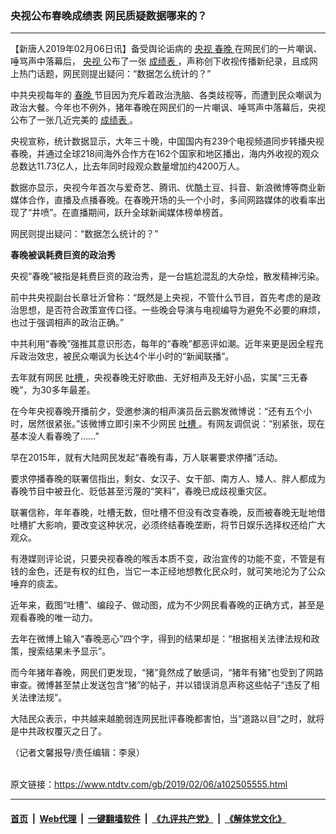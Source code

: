 ### 央视公布春晚成绩表 网民质疑数据哪来的？
------------------------

<div class="post_content">
 <p>
  【新唐人2019年02月06日讯】备受舆论诟病的
  <a href="https://www.ntdtv.com/gb/央视.htm">
   央视
  </a>
  <a href="https://www.ntdtv.com/gb/春晚.htm">
   春晚
  </a>
  在网民们的一片嘲讽、唾骂声中落幕后，
  <a href="https://www.ntdtv.com/gb/央视.htm">
   央视
  </a>
  公布了一张
  <a href="https://www.ntdtv.com/gb/成绩表.htm">
   成绩表
  </a>
  ，声称创下收视传播新纪录，且成网上热门话题，网民则提出疑问：“数据怎么统计的？”
 </p>
 <p>
  中共央视每年的
  <a href="https://www.ntdtv.com/gb/春晚.htm">
   春晚
  </a>
  节目因为充斥着政治洗脑、各类歧视等，而遭到民众嘲讽为政治大餐。今年也不例外，猪年春晚在网民们的一片嘲讽、唾骂声中落幕后，央视公布了一张几近完美的
  <a href="https://www.ntdtv.com/gb/成绩表.htm">
   成绩表
  </a>
  。
 </p>
 <p>
  央视宣称，统计数据显示，大年三十晚，中国国内有239个电视频道同步转播央视春晚，并通过全球218间海外合作方在162个国家和地区播出，海内外收视的观众总数达11.73亿人，比去年同时段观众数量增加约4200万人。
 </p>
 <p>
  数据亦显示，央视今年首次与爱奇艺、腾讯、优酷土豆、抖音、新浪微博等商业新媒体合作，直播及点播春晚。在春晚开场的头一个小时，多间网路媒体的收看率出现了“井喷”。在直播期间，跃升全球新闻媒体榜单榜首。
 </p>
 <p>
  网民则提出疑问：“数据怎么统计的？”
 </p>
 <p>
  <strong>
   春晚被讽耗费巨资的政治秀
  </strong>
 </p>
 <p>
  央视“春晚”被指是耗费巨资的政治秀，是一台尴尬混乱的大杂烩，散发精神污染。
 </p>
 <p>
  前中共央视副台长章壮沂曾称：“既然是上央视，不管什么节目，首先考虑的是政治思想，是否符合政策宣传口径。一些晚会导演与电视编导为避免不必要的麻烦，也过于强调相声的政治正确。”
 </p>
 <p>
  中共利用“春晚”强推其意识形态，每年的“春晚”都恶评如潮。近年来更是因全程充斥政治效忠，被民众嘲讽为长达4个半小时的“新闻联播”。
 </p>
 <p>
  去年就有网民
  <a href="https://www.ntdtv.com/gb/吐槽.htm">
   吐槽
  </a>
  ，央视春晚无好歌曲、无好相声及无好小品，实属“三无春晚”，为30多年最差。
 </p>
 <p>
  在今年央视春晚开播前夕，受邀参演的相声演员岳云鹏发微博说：“还有五个小时，居然很紧张。”该微博立即引来不少网民
  <a href="https://www.ntdtv.com/gb/吐槽.htm">
   吐槽
  </a>
  。有网友调侃说：“别紧张，现在基本没人看春晚了……”
 </p>
 <p>
  早在2015年，就有大陆网民发起“春晚有毒，万人联署要求停播”活动。
 </p>
 <p>
  要求停播春晚的联署信指出，剩女、女汉子、女干部、南方人、矮人、胖人都成为春晚节目中被丑化、贬低甚至污蔑的“笑料”，春晚已成歧视重灾区。
 </p>
 <p>
  联署信称，年年春晚，吐槽无数，但吐槽不但没有改变春晚，反而被春晚无耻地借吐槽扩大影响，要改变这种状况，必须终结春晚垄断，将节日娱乐选择权还给广大观众。
 </p>
 <p>
  有港媒则评论说，只要央视春晚的喉舌本质不变，政治宣传的功能不变，不管是有钱的金色，还是有权的红色，当它一本正经地想教化民众时，就可笑地沦为了公众唾弃的痰盂。
 </p>
 <p>
  近年来，截图“吐槽”、编段子、做动图，成为不少网民看春晚的正确方式，甚至是观看春晚的唯一动力。
 </p>
 <p>
  去年在微博上输入“春晚恶心”四个字，得到的结果却是：“根据相关法律法规和政策，搜索结果未予显示”。
 </p>
 <p>
  而今年猪年春晚，网民们更发现，“猪”竟然成了敏感词，“猪年有猪”也受到了网路审查。微博甚至禁止发送包含“猪”的帖子，并以错误消息声称这些帖子“违反了相关法律法规”。
 </p>
 <p>
  大陆民众表示，中共越来越脆弱连网民批评春晚都害怕，当“道路以目”之时，就将是中共政权覆灭之日了。
 </p>
 <p>
  （记者文馨报导/责任编辑：李泉）
 </p>
 <div class="single_ad">
 </div>
</div>

<br/>原文链接：https://www.ntdtv.com/gb/2019/02/06/a102505555.html


------------------------
#### [首页](https://github.com/gfw-breaker/banned-news/blob/master/README.md) &nbsp;|&nbsp; [Web代理](https://github.com/labour-camp/helloworld) &nbsp;|&nbsp; [一键翻墙软件](https://github.com/gfw-breaker/nogfw/blob/master/README.md) &nbsp;|&nbsp; [《九评共产党》](https://github.com/gfw-breaker/9ping.md/blob/master/README.md#九评之一评共产党是什么) &nbsp;|&nbsp; [《解体党文化》](https://github.com/gfw-breaker/jtdwh.md/blob/master/README.md#绪论)

